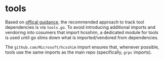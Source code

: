 # tools

Based on [offical guidance][tools], the recommended approach to track tool dependencies is via `tools.go`.
To avoid introducing additional imports and vendoring into cosumers that import hcsshim, a dedicated
module for tools is used until go slims down what is imported/vendored from dependencies.

The `github.com/Microsoft/hcsshim` import ensures that, whenever possible, tools use the same imports as the
main repo (specifically, `grpc` imports).

[tools]: https://github.com/golang/go/wiki/Modules#how-can-i-track-tool-dependencies-for-a-module

